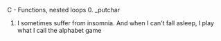 C - Functions, nested loops
0. _putchar
1. I sometimes suffer from insomnia. And when I can't fall asleep, I play what I call the alphabet game
